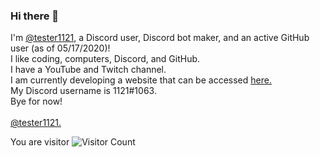 ### Hi there 👋
I'm [@tester1121](https://github.com/tester1121), a Discord user, Discord bot maker, and an active GitHub user (as of 05/17/2020)!  
I like coding, computers, Discord, and GitHub.  
I have a YouTube and Twitch channel.  
I am currently developing a website that can be accessed [here.](https://tester1121.github.io)  
My Discord username is 1121#1063.  
Bye for now!  
\
[@tester1121.](https://github.com/tester1121)

You are visitor ![Visitor Count](https://profile-counter.glitch.me/tester1121/count.svg)  </div>

<!--
**tester1121/tester1121** is a ✨ _special_ ✨ repository because its `README.md` (this file) appears on your GitHub profile.

Here are some ideas to get you started:

- 🔭 I’m currently working on ...
- 🌱 I’m currently learning ...
- 👯 I’m looking to collaborate on ...
- 🤔 I’m looking for help with ...
- 💬 Ask me about ...
- 📫 How to reach me: ...
- 😄 Pronouns: ...
- ⚡ Fun fact: ...
-->


<!-- 
All the way here just for this? Seriously?!
-->

